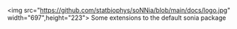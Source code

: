 <img src="https://github.com/statbiophys/soNNia/blob/main/docs/logo.jpg" width="697",height="223">
Some extensions to the default sonia package

